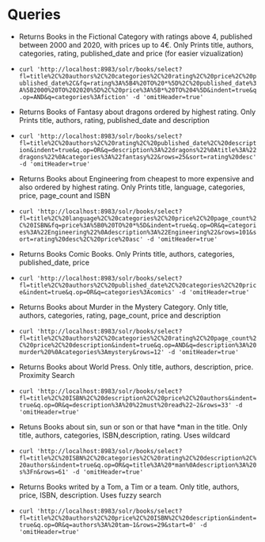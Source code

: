 # Queries

* Returns Books in the Fictional Category with ratings above 4, published between 2000 and 2020, with prices up to 4€. Only Prints title, authors, categories, rating, published_date and price (for easier vizualization)
* `curl 'http://localhost:8983/solr/books/select?fl=title%2C%20authors%2C%20categories%2C%20rating%2C%20price%2C%20published_date%2C&fq=rating%3A%5B4%20TO%20*%5D%2C%20published_date%3A%5B2000%20TO%202020%5D%2C%20price%3A%5B*%20TO%204%5D&indent=true&q.op=AND&q=categories%3Afiction' -d 'omitHeader=true'`


* Returns Books of Fantasy about dragons ordered by highest rating. Only Prints title, authors, rating, published_date and description
* `curl 'http://localhost:8983/solr/books/select?fl=title%2C%20authors%2C%20rating%2C%20published_date%2C%20description&indent=true&q.op=OR&q=description%3A%22dragons%22%0Atitle%3A%22dragons%22%0Acategories%3A%22fantasy%22&rows=25&sort=rating%20desc' -d 'omitHeader=true'`


* Returns Books about Engineering from cheapest to more expensive and also ordered by highest rating. Only Prints title, language, categories, price, page_count and ISBN
* `curl 'http://localhost:8983/solr/books/select?fl=title%2C%20language%2C%20categories%2C%20price%2C%20page_count%2C%20ISBN&fq=price%3A%5B0%20TO%20*%5D&indent=true&q.op=OR&q=categories%3A%22Engineering%22%0Adescription%3A%22Engineering%22&rows=101&sort=rating%20desc%2C%20price%20asc' -d 'omitHeader=true'`

* Returns Books Comic Books. Only Prints title, authors, categories, published_date, price
* `curl 'http://localhost:8983/solr/books/select?fl=title%2C%20authors%2C%20published_date%2C%20categories%2C%20price&indent=true&q.op=OR&q=categories%3Acomics' -d 'omitHeader=true'`

* Returns Books about Murder in the Mystery Category. Only title, authors, categories, rating, page_count, price and description
* `curl 'http://localhost:8983/solr/books/select?fl=title%2C%20authors%2C%20categories%2C%20rating%2C%20page_count%2C%20price%2C%20description&indent=true&q.op=AND&q=description%3A%20murder%20%0Acategories%3Amystery&rows=12' -d 'omitHeader=true'`

* Returns Books about World Press. Only title, authors, description, price. Proximity Search
* `curl 'http://localhost:8983/solr/books/select?fl=title%2C%20ISBN%2C%20description%2C%20price%2C%20authors&indent=true&q.op=OR&q=description%3A%20%22must%20read%22~2&rows=33' -d 'omitHeader=true'`

* Retuns Books about sin, sun or son or that have *man in the title. Only title, authors, categories, ISBN,description, rating. Uses wildcard
* `curl 'http://localhost:8983/solr/books/select?fl=title%2C%20ISBN%2C%20categories%2C%20rating%2C%20description%2C%20authors&indent=true&q.op=OR&q=title%3A%20*man%0Adescription%3A%20s%3Fn&rows=61' -d 'omitHeader=true'`

* Returns Books writed by a Tom, a Tim or a team. Only title, authors, price, ISBN, description. Uses fuzzy search
* `curl 'http://localhost:8983/solr/books/select?fl=title%2C%20authors%2C%20price%2C%20ISBN%2C%20description&indent=true&q.op=OR&q=authors%3A%20tam~1&rows=29&start=0' -d 'omitHeader=true'`
